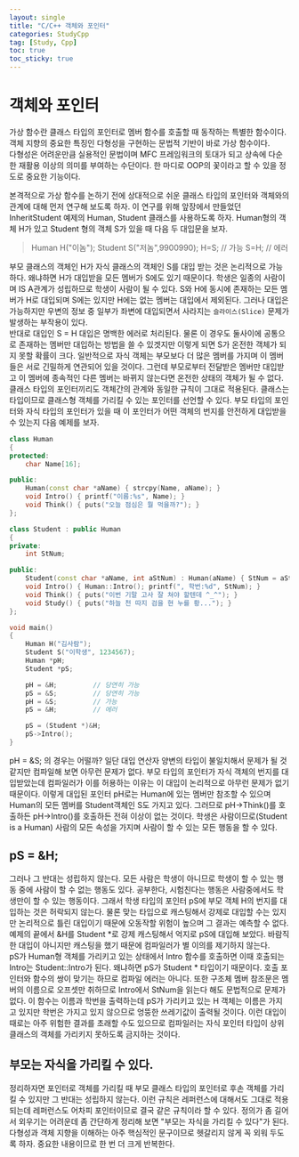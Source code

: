 ```yaml
---
layout: single
title: "C/C++ 객체와 포인터"
categories: StudyCpp
tag: [Study, Cpp]
toc: true
toc_sticky: true
---
```


# 객체와 포인터
가상 함수란 클래스 타입의 포인터로 멤버 함수를 호출할 때 동작하는 특별한 함수이다. 객체 지향의 중요한 특징인 다형성을 구현하는 문법적 기반이 바로 가상 함수이다.  
다형성은 어려운만큼 실용적인 문법이며 MFC 프레임워크의 토대가 되고 상속에 다순한 재활용 이상의 의미를 부여하는 수단이다. 한 마디로 OOP의 꽃이라고 할 수 있을 정도로 중요한 기능이다.

본격적으로 가상 함수를 논하기 전에 상대적으로 쉬운 클래스 타입의 포인터와 객체와의 관계에 대해 먼저 연구해 보도록 하자. 이 연구를 위해 앞장에서 만들었던 InheritStudent 예제의 Human, Student 클래스를 사용하도록 하자. Human형의 객체 H가 있고 Student 형의 객체 S가 있을 때 다음 두 대입문을 보자.

> Human H("이놈");
> Student S("저놈",9900990);
> H=S;        // 가능
> S=H;        // 에러

부모 클래스의 객체인 H가 자식 클래스의 객체인 S를 대입 받는 것은 논리적으로 가능하다. 왜냐하면 H가 대입받을 모든 멤버가 S에도 있기 때문이다. 학생은 일종의 사람이며 IS A관계가 성립하므로 학생이 사람이 될 수 있다. S와 H에 동시에 존재하는 모든 멤버가 H로 대입되며 S에는 있지만 H에는 없는 멤버는 대입에서 제외된다. 그러나 대입은 가능하지만 우변의 정보 중 일부가 좌변에 대입되면서 사라지는 `슬라이스(Slice)` 문제가 발생하는 부작용이 있다.  
반대로 대입인 S = H 대입은 명백한 에러로 처리된다. 물론 이 경우도 둘사이에 공통으로 존재하는 멤버만 대입하는 방법을 쓸 수 있겟지만 이렇게 되면 S가 온전한 객체가 되지 못할 확률이 크다. 일반적으로 자식 객체는 부모보다 더 많은 멤버를 가지며 이 멤버들은 서로 긴밀하게 연관되어 있을 것이다. 그런데 부모로부터 전달받은 멤버만 대입받고 이 멤버에 종속적인 다른 멤버는 바뀌지 않는다면 온전한 상태의 객체가 될 수 없다.  
클래스 타입의 포인터끼리도 객체간의 관계와 동일한 규칙이 그대로 적용된다. 클래스는 타입이므로 클래스형 객체를 가리킬 수 있는 포인터를 선언할 수 있다. 부모 타입의 포인터와 자식 타입의 포인터가 있을 때 이 포인터가 어떤 객체의 번지를 안전하게 대입받을 수 있는지 다음 예제를 보자.

```c++
class Human
{
protected:
    char Name[16];

public:
    Human(const char *aName) { strcpy(Name, aName); }
    void Intro() { printf("이름:%s", Name); }
    void Think() { puts("오늘 점심은 뭘 먹을까?"); }
};

class Student : public Human
{
private:
    int StNum;

public:
    Student(const char *aName, int aStNum) : Human(aName) { StNum = aStNum; }
    void Intro() { Human::Intro(); printf(", 학번:%d", StNum); }
    void Think() { puts("이번 기말 고사 잘 쳐야 할텐데 ^_^"); }
    void Study() { puts("하늘 천 따지 검을 현 누를 황..."); }
};

void main()
{
    Human H("김사람");
    Student S("이학생", 1234567);
    Human *pH;
    Student *pS;

    pH = &H;         // 당연히 가능
    pS = &S;         // 당연히 가능
    pH = &S;         // 가능
    pS = &H;         // 에러

    pS = (Student *)&H;
    pS->Intro();
}
```
pH = &S; 의 경우는 어떨까? 일단 대입 연산자 양변의 타입이 불일치해서 문제가 될 것 같지만 컴파일해 보면 아무런 문제가 없다. 부모 타입의 포인터가 자식 객체의 번지를 대입받았는데 컴파일러가 이를 허용하는 이유는 이 대입이 논리적으로 아무런 문제가 없기 때문이다. 이렇게 대입된 포인터 pH로는 Human에 있는 멤버만 참조할 수 있으며 Human의 모든 멤버를 Student객체인 S도 가지고 있다. 그러므로 pH->Think()를 호출하든 pH->Intro()를 호출하든 전혀 이상이 없는 것이다. 학생은 사람이므로(Student is a Human) 사람의 모든 속성을 가지며 사람이 할 수 있는 모든 행동을 할 수 있다.  

## pS = &H;
그러나 그 반대는 성립하지 않는다. 모든 사람은 학생이 아니므로 학생이 할 수 있는 행동 중에 사람이 할 수 없는 행동도 있다. 공부한다, 시험친다는 행동은 사람중에서도 학생만이 할 수 있는 행동이다. 그래서 학생 타입의 포인터 pS에 부모 객체 H의 번지를 대입하는 것은 허락되지 않는다. 물론 맞는 타입으로 캐스팅해서 강제로 대입할 수는 있지만 논리적으로 틀린 대입이기 때문에 오동작할 위험이 높으며 그 결과는 예측할 수 없다. 예제의 끝에서 &H를 Student *로 강제 캐스팅해서 억지로 pS에 대입해 보았다. 바람직한 대입이 아니지만 캐스팅을 했기 때문에 컴파일러가 별 이의를 제기하지 않는다.  
pS가 Human형 객체를 가리키고 있는 상태에서 Intro 함수를 호출하면 이때 호출되는 Intro는 Student::Intro가 된다. 왜냐하면 pS가 Student * 타입이기 때문이다. 호출 포인터와 함수의 쌍이 맞기는 하므로 컴파일 에러는 아니다. 또한 구조체 멤버 참조문은 멤버의 이름으로 오프셋만 취하므로 Intro에서 StNum을 읽는다 해도 문법적으로 문제가 없다. 이 함수는 이름과 학번을 출력하는데 pS가 가리키고 있는 H 객체는 이름은 가지고 있지만 학번은 가지고 있지 않으므로 엉뚱한 쓰레기값이 출력될 것이다. 이런 대입이 때로는 아주 위험한 결과를 초래할 수도 있으므로 컴파일러는 자식 포인터 타입이 상위 클래스의 객체를 가리키지 못하도록 금지하는 것이다.  

## 부모는 자식을 가리킬 수 있다.
정리하자면 포인터로 객체를 가리킬 때 부모 클래스 타입의 포인터로 후손 객체를 가리킬 수 있지만 그 반대는 성립하지 않는다. 이런 규칙은 레퍼런스에 대해서도 그대로 적용되는데 레퍼런스도 어차피 포인터이므로 결국 같은 규칙이라 할 수 있다. 정의가 좀 길어서 외우기는 어려운데 좀 간단하게 정리해 보면 "부모는 자식을 가리킬 수 있다"가 된다. 다형성과 객체 지향을 이해하는 아주 핵심적인 문구이므로 헷갈리지 않게 꼭 외워 두도록 하자. 중요한 내용이므로 한 번 더 크게 반복한다.